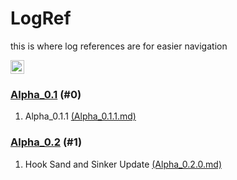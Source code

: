 # LogRef

this is where log references are for easier navigation<br>

<img height=22 src="https://github.com/ReRand/ACE-ULTRA/actions/workflows/logref.yml/badge.svg" alt="publish">

### [Alpha_0.1](https://github.com/ReRand/ACE-ULTRA/tree/main/logs/Alpha_0.1) (#0)

1. Alpha_0.1.1 [(Alpha_0.1.1.md)](https://github.com/ReRand/ACE-ULTRA/blob/main/logs/Alpha_0.1/Alpha_0.1.1.md) 

### [Alpha_0.2](https://github.com/ReRand/ACE-ULTRA/tree/main/logs/Alpha_0.2) (#1)

1. Hook Sand and Sinker Update [(Alpha_0.2.0.md)](https://github.com/ReRand/ACE-ULTRA/blob/main/logs/Alpha_0.2/Alpha_0.2.0.md) 